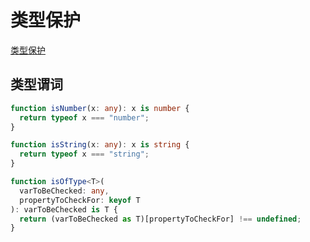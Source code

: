 <!--
 * @Author: tangdaoyong
 * @Date: 2021-01-12 18:07:14
 * @LastEditors: tangdaoyong
 * @LastEditTime: 2021-01-12 18:18:47
 * @Description: 类型保护
-->
# 类型保护

[类型保护](https://mp.weixin.qq.com/s?__biz=MzI2MjcxNTQ0Nw==&mid=2247484114&idx=1&sn=af33c36580d21c2ffe4e8204f71c10b8&chksm=ea47a38add302a9c01c9bea63f5974554e2a9ab856f1cb3b66620a02452d12d1967fb676dc9f&scene=21#wechat_redirect)

## 类型谓词

```ts
function isNumber(x: any): x is number {
  return typeof x === "number";
}

function isString(x: any): x is string {
  return typeof x === "string";
}

function isOfType<T>(
  varToBeChecked: any,
  propertyToCheckFor: keyof T
): varToBeChecked is T {
  return (varToBeChecked as T)[propertyToCheckFor] !== undefined;
}
```